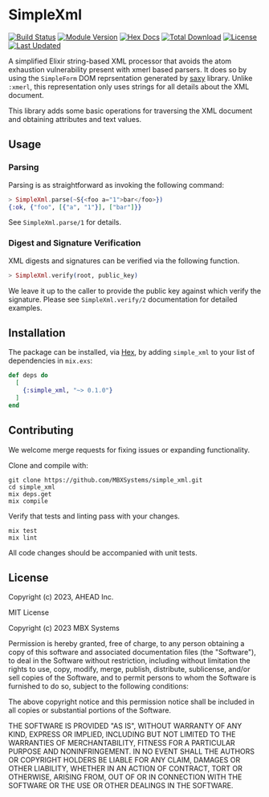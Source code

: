 # SimpleXml

[![Build Status](https://github.com/MBXSystems/simple_xml/workflows/CI/badge.svg)](https://github.com/MBXSystems/simple_xml/actions)
[![Module Version](https://img.shields.io/hexpm/v/simple_xml.svg)](https://hex.pm/packages/simple_xml)
[![Hex Docs](https://img.shields.io/badge/hex-docs-lightgreen.svg)](https://hexdocs.pm/simple_xml/)
[![Total Download](https://img.shields.io/hexpm/dt/simple_xml.svg)](https://hex.pm/packages/simple_xml)
[![License](https://img.shields.io/hexpm/l/simple_xml.svg)](https://github.com/MBXSystems/simple_xml/blob/master/LICENSE)
[![Last Updated](https://img.shields.io/github/last-commit/MBXSystems/simple_xml.svg)](https://github.com/MBXSystems/simple_xml/commits/master)

A simplified Elixir string-based XML processor that avoids the atom exhaustion vulnerability present with xmerl based parsers.  It does so by using the `SimpleForm` DOM reprsentation generated by [saxy](https://hex.pm/packages/saxy) library.  Unlike `:xmerl`, this representation only uses strings for all details about the XML document.

This library adds some basic operations for traversing the XML document and obtaining attributes and text values.

## Usage

### Parsing

Parsing is as straightforward as invoking the following command:

```elixir
> SimpleXml.parse(~S{<foo a="1">bar</foo>})
{:ok, {"foo", [{"a", "1"}], ["bar"]}}
```

See `SimpleXml.parse/1` for details.

### Digest and Signature Verification

XML digests and signatures can be verified via the following function.

```elixir
> SimpleXml.verify(root, public_key)
```

We leave it up to the caller to provide the public key against which verify the signature.  Please see `SimpleXml.verify/2` documentation for detailed examples.

## Installation

The package can be installed, via [Hex](https://hex.pm/packages/simple_xml), by adding `simple_xml` to your list of dependencies in `mix.exs`:

```elixir
def deps do
  [
    {:simple_xml, "~> 0.1.0"}
  ]
end
```

## Contributing

We welcome merge requests for fixing issues or expanding functionality.

Clone and compile with:

```shell
git clone https://github.com/MBXSystems/simple_xml.git
cd simple_xml
mix deps.get
mix compile
```

Verify that tests and linting pass with your changes.

```shell
mix test
mix lint
```

All code changes should be accompanied with unit tests.

## License

Copyright (c) 2023, AHEAD Inc.

MIT License

Copyright (c) 2023 MBX Systems

Permission is hereby granted, free of charge, to any person obtaining a copy
of this software and associated documentation files (the "Software"), to deal
in the Software without restriction, including without limitation the rights
to use, copy, modify, merge, publish, distribute, sublicense, and/or sell
copies of the Software, and to permit persons to whom the Software is
furnished to do so, subject to the following conditions:

The above copyright notice and this permission notice shall be included in all
copies or substantial portions of the Software.

THE SOFTWARE IS PROVIDED "AS IS", WITHOUT WARRANTY OF ANY KIND, EXPRESS OR
IMPLIED, INCLUDING BUT NOT LIMITED TO THE WARRANTIES OF MERCHANTABILITY,
FITNESS FOR A PARTICULAR PURPOSE AND NONINFRINGEMENT. IN NO EVENT SHALL THE
AUTHORS OR COPYRIGHT HOLDERS BE LIABLE FOR ANY CLAIM, DAMAGES OR OTHER
LIABILITY, WHETHER IN AN ACTION OF CONTRACT, TORT OR OTHERWISE, ARISING FROM,
OUT OF OR IN CONNECTION WITH THE SOFTWARE OR THE USE OR OTHER DEALINGS IN THE
SOFTWARE.
